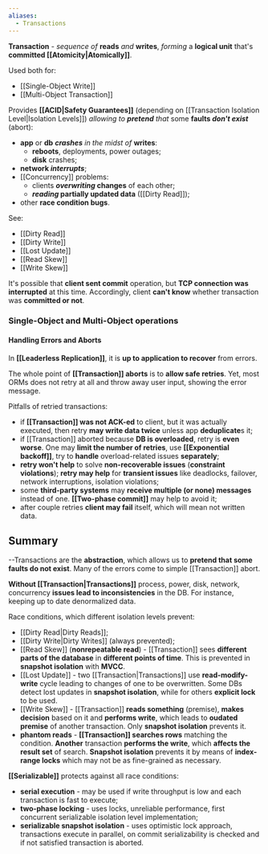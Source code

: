 ```yaml
---
aliases:
  - Transactions
---
```

**Transaction** - *sequence of* **reads** *and* **writes**, 
*forming* a **logical unit** 
that's **committed [[Atomicity|Atomically]]**. 

Used both for:
- [[Single-Object Write]]
- [[Multi-Object Transaction]]

Provides **[[ACID|Safety Guarantees]]** (depending on [[Transaction Isolation Level|Isolation Levels]]) 
	*allowing to* ***pretend** that* some **faults *don't exist*** (abort):
- **app** or **db** ***crashes*** *in the midst of* **writes**:
	- **reboots**, deployments, power outages;
	- **disk** crashes;
- **network *interrupts***;
- [[Concurrency]] problems:
	- clients ***overwriting* changes** of each other;
	- ***reading* partially updated data** ([[Dirty Read]]);
- other **race condition bugs**.

See:
- [[Dirty Read]]
- [[Dirty Write]]
- [[Lost Update]]
- [[Read Skew]]
- [[Write Skew]]

It's possible that **client sent commit** operation, but **TCP connection was interrupted** at this time. Accordingly, client **can't know** whether transaction was **committed or not**.

### Single-Object and Multi-Object operations

#### Handling Errors and Aborts

In **[[Leaderless Replication]]**, it is **up to application to recover** from errors.

The whole point of **[[Transaction]] aborts** is to **allow safe retries**. 
Yet, most ORMs does not retry at all and throw away user input, showing the error message.

Pitfalls of retried transactions:
- if **[[Transaction]] was not ACK-ed** to client, but it was actually executed, then retry **may write data twice** unless app **deduplicate**s it;
- if [[Transaction]] aborted because **DB is overloaded**, retry is **even  worse**. One may **limit the number of retries**, use **[[Exponential backoff]]**, try to **handle** overload-related issues **separately**; 
- **retry won't help** to solve **non-recoverable issues** (**constraint violations**); **retry may help** for **transient issues** like deadlocks, failover, network interruptions, isolation violations;
- some **third-party systems** may **receive multiple (or none) messages** instead of one. **[[Two-phase commit]]** may help to avoid it;
- after couple retries **client may fail** itself, which will mean not written data.

## Summary

--Transactions are the **abstraction**, which allows us to **pretend that some faults do not exist**. Many of the errors come to simple [[Transaction]] abort.

**Without [[Transaction|Transactions]]** process, power, disk, network, concurrency **issues lead to inconsistencies** in the DB. For instance, keeping up to date denormalized data.

Race conditions, which different isolation levels prevent:
- [[Dirty Read|Dirty Reads]];
- [[Dirty Write|Dirty Writes]] (always prevented);
- [[Read Skew]] (**nonrepeatable read**) - [[Transaction]] sees **different parts of the database** in **different points of time**. This is prevented in **snapshot isolation** with **MVCC**.
- [[Lost Update]] - two [[Transaction|Transactions]] use **read-modify-write** cycle leading to changes of one to be overwritten. Some DBs detect lost updates in **snapshot isolation**, while for others **explicit lock** to be used.
- [[Write Skew]] - [[Transaction]] **reads something** (premise), **makes decision** based on it and **performs write**, which leads to **oudated premise** of another transaction. Only **snapshot isolation** prevents it.
- **phantom reads** - **[[Transaction]] searches rows** matching the condition. **Another** transaction **performs the write**, which **affects the result set** of search. **Snapshot isolation** prevents it by means of **index-range locks** which may not be as fine-grained as necessary.

**[[Serializable]]** protects against all race conditions:
- **serial execution** - may be used if write throughput is low and each transaction is fast to execute;
- **two-phase locking** - uses locks, unreliable performance, first concurrent serializable isolation level implementation;
- **serializable snapshot isolation** - uses optimistic lock approach, transactions execute in parallel, on commit serializability is checked and if not satisfied transaction is aborted.

